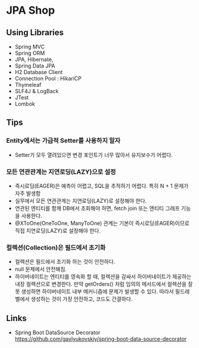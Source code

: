 # JPA Shop

## Using Libraries

- Spring MVC
- Spring ORM
- JPA, Hibernate, 
- Spring Data JPA
- H2 Database Client
- Connection Pool : HikariCP
- Thymeleaf
- SLF4J & LogBack
- JTest
- Lombok


## Tips

### Entity에서는 가급적 Setter를 사용하지 말자
- Setter가 모두 열려있으면 변경 포인트가 너무 많아서 유지보수가 어렵다.

### 모든 연관관계는 지연로딩(LAZY)으로 설정

- 즉시로딩(EAGER)은 예측이 어렵고, SQL을 추적하기 어렵다. 특히 N + 1 문제가 자주 발생함
- 실무에서 모든 연관관계는 지연로딩(LAZY)로 설정해야 한다.
- 연관된 엔티티를 함께 DB에서 조회해야 하면, fetch join 또는 엔티티 그래프 기능을 사용한다.
- @XToOne(OneToOne, ManyToOne) 관계는 기본이 즉시로딩(EAGER)이므로 직접 지연로딩(LAZY)로 설정해야 한다.


### 컬렉션(Collection)은 필드에서 초기화

- 컬렉션은 필드에서 초기화 하는 것이 안전하다.
- null 문제에서 안전해짐.
- 하이버네이트는 엔티티를 영속화 할 때, 컬렉션을 감싸서 하이버네이트가 제공하는 내장 컬렉션으로 변경한다. 만약 getOrders() 처럼 임의의 메서드에서 컬렉션을 잘못 생성하면 하이버네이트 내부 메커니즘에 문제가 발생할 수 있다. 따라서 필드레벨에서 생성하는 것이 가장 안전하고, 코드도 간결하다.

## Links

- Spring Boot DataSource Decorator  
https://github.com/gavlyukovskiy/spring-boot-data-source-decorator